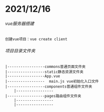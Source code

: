 # 2021/12/16

###### vue服务器搭建

```
创建vue项目：vue create client
```

###### 项目目录文件夹

```
|-----------------commons普通页面文件夹
|-----------------static静态资源文件夹
|-----------------App.vue
|-----------------	main.js vue初始化入口文件
|-----------------components普通组件文件夹
    |-----------------	
|-----------------pages路由组件文件夹
    |-----------------	    
    |-----------------	
```

